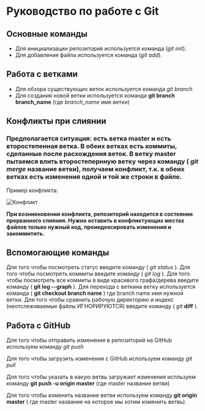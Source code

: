 # Руководство по работе с Git

## Основные команды
* Для инициализации репозитория используется команда (*git init*).
* Для добавления файла используется команда (*git add*).

## Работа с ветками
* Для обзора существующих веток ислользуется команда _git branch_
* Для создания новой ветки используется команда **git branch branch_name** (где *branch_name* имя ветки)

## Конфликты при слиянии
### Предполагается ситуация: есть ветка master и есть второстепенная ветка. В обеих ветках есть коммиты, сделанные после расхождения веток. В ветку master пытаемся влить второстепернную ветку через команду ( *git merge* название ветки), получаем конфликт, т.к. в обеих ветках есть изменения одной и той же строки в файле.

Пример конфликта:

![Конфликт](Конфликт.png)

**При возникновении конфликта, репозиторий находится в состоянии прерванного слияния. Нужно оставить в конфликтующих местах файлов только нужный код, проиндексировать изменения и закоммитить.**

## Вспомогающие команды
Для того чтобы посмотреть статус введите команду ( *git status* ).
Для того чтобы посмотреть коммиты введите команду ( _git log_ ).
Для того чтобы посмотреть все коммиты в виде красивого графа/дерева введите команду ( __git log --graph__ ).
Для перехода с веткина ветку используется команда ( **git checkout branch name** ) где branch name имя нужной ветки.
Для того чтобы сравнить рабочую директорию и индекс (неотслеживаемые файлы ИГНОРИРУЮТСЯ) введите команду  ( *git* __diff__ ).

## Работа с GitHub

Для того чтобы отправить изменения в репозиторий на GitHub используем команду *git push*

Для того чтобы загрузить изменения с GitHub используем команду _git pull_

Для того чтобы указать в какую ветвь загружает изменения испльзуем команду __git push -u origin master__ (где master название ветви)

Для того чтобы изменить название ветви используем команду **git origin master** ( где master название на которое мы хотим изменить ветвь).